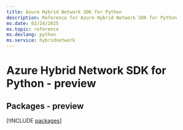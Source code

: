 ```yaml
---
title: Azure Hybrid Network SDK for Python
description: Reference for Azure Hybrid Network SDK for Python
ms.date: 03/24/2025
ms.topic: reference
ms.devlang: python
ms.service: hybridnetwork
---
```

# Azure Hybrid Network SDK for Python - preview
## Packages - preview
[!INCLUDE [packages](hybrid-network-index.md)]